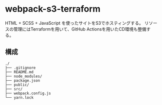 # webpack-s3-terraform
HTML + SCSS + JavaScript を使ったサイトをS3でホスティングする。
リソースの管理にはTerraformを用いて、GitHub Actionsを用いたCD環境も整備する。

## 構成
```
./
├── .gitignore
├── README.md
├── node_modules/
├── package.json
├── public/
├── src/
├── webpack.config.js
└── yarn.lock
```